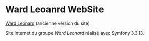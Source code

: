 Ward Leoanrd WebSite
====================

[Ward Leonard](http://wardleonard.fr/) (ancienne version du site)

Site Internet du groupe _Ward Leonard_ réalisé avec Symfony 3.3.13.

